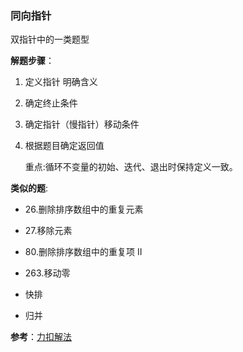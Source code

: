 ### 同向指针

双指针中的一类题型   



**解题步骤**：

1. 定义指针 明确含义

2. 确定终止条件

3. 确定指针（慢指针）移动条件

4. 根据题目确定返回值

   重点:循环不变量的初始、迭代、退出时保持定义一致。     
   
   

**类似的题**:

* 26.删除排序数组中的重复元素

* 27.移除元素

* 80.删除排序数组中的重复项 II

* 263.移动零

* 快排

* 归并 

     

**参考**：[力扣解法](https://leetcode-cn.com/problems/remove-duplicates-from-sorted-array-ii/solution/shuang-zhi-zhen-zhi-tong-xiang-zhi-zhen-che-di-jie/)